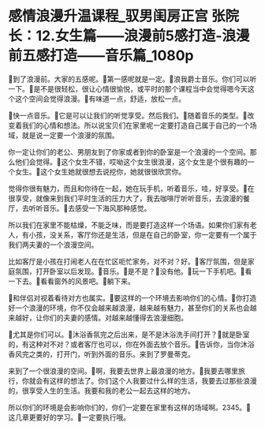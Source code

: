 # 感情浪漫升温课程_驭男闺房正宫 张院长：12.女生篇——浪漫前5感打造-浪漫前五感打造——音乐篇_1080p

🎼到了浪漫前。大家的五感呢。🎼第一感呢就是一定。🎼浪我爵士音乐。你们可以听一下。🎼是不是很轻松，很让心情很愉悦，或平时的那个课程当中会觉得嗯今天这个这个空间会觉得浪漫。🎼有味道一点，舒适，放松一点。

🎼快一点音乐。🎼它是可以让我们的听觉享受。然后我们。🎼随着音乐的类型。🎼改变着我们的心情和想法。所以说宝贝们在家里呢一定要打造自己属于自己的一个场域，就是说一定要一个浪漫的氛围。

你一定让你们的老公、男朋友到了你家或者到你的卧室是一个浪漫的一个空间。那么他们会觉得。🎼这个女生不错，哎呦这个女生很浪漫，这个女生是个很有趣的一个女生。🎼这个女生她就很想去说挖你，她就很很欣赏你。

觉得你很有魅力，而且和你待在一起，她在玩手机，听着音乐，哇，好享受。🎼在很享受，就像来到我们平时生活的压力大了，我去咖啡厅听听音乐，去浪漫的餐厅，去听听音乐。🎼去感受一下海风那种感觉。

所以我们在家里不能枯燥，不能乏味，而是要打造这样一个场语。如果你们家有老人，有小孩，没关系，客厅你还是生活，但是在自己的卧室，你一定要有一个属于我们两夫妻的一个浪漫空间。

比如客厅是小孩在打闹老人在在忙区呃忙家务，对不对？好。🎼客厅氛围，但是家庭氛围，打开卧室以后发现。🎼音乐。🎼是不是？🎼没有他。🎼玩一下手机吧。🎼看一下去。🎼看看窗外的风景吧。🎼躺下来。

🎼和伴侣对视着看待对方也属实。🎼要这样的一个环境去影响你们的心情。🎼你打造好一个浪漫的环境，你不仅会越来越浪漫，越来越有魅力，甚至你们的关系也会越来越好，让你们的夫妻的感情。对越来越懂得去浪漫细胞。

🎼尤其是你们可以。🎼沐浴香氛完之后出来，是不是沐浴洗手间打开？🎼就是卧室的，有这种对不对？或者客厅也可以，你在外面去放个音乐。🎼告诉你，当你沐浴香风完之类的，打开门，听到外面的音乐。来到了罗曼蒂克。

来到了一个很浪漫的空间。🎼啊，我要去世界上最浪漫的地方。🎼我要去哪里旅行，你就会有这样的想法了。你们这个人我要过什么样的生活，我要去过那些浪漫的，很享受人生的生活。我要和我的老公一起去这样的地方。

所以你们的环境是会影响你们的，你们一定要在家里有这样的场域啊。2345。🎼这几章更要好的学习。🎼一定要执行哦。

